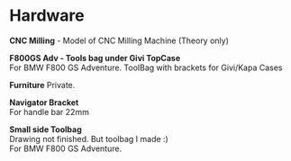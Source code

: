 # Hardware

<b>CNC Milling</b> - Model of CNC Milling Machine (Theory only)

<b>F800GS Adv - Tools bag under Givi TopCase</b><br>
For BMW F800 GS Adventure. ToolBag with brackets for Givi/Kapa Cases

<b>Furniture</b>
Private.

<b>Navigator Bracket</b><br>
For handle bar 22mm

<b>Small side Toolbag</b><br>
Drawing not finished. But toolbag I made :)<br>
For BMW F800 GS Adventure. 
